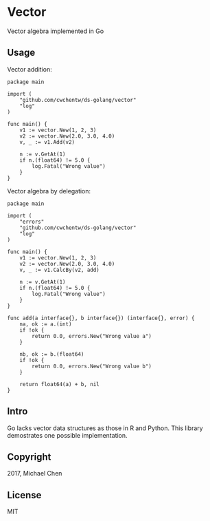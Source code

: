 # Vector

Vector algebra implemented in Go

## Usage

Vector addition:

```
package main

import (
    "github.com/cwchentw/ds-golang/vector"
    "log"
)

func main() {
    v1 := vector.New(1, 2, 3)
    v2 := vector.New(2.0, 3.0, 4.0)
    v, _ := v1.Add(v2)

    n := v.GetAt(1)
    if n.(float64) != 5.0 {
        log.Fatal("Wrong value")
    }
}
```

Vector algebra by delegation:

```
package main

import (
    "errors"
    "github.com/cwchentw/ds-golang/vector"
    "log"
)

func main() {
    v1 := vector.New(1, 2, 3)
    v2 := vector.New(2.0, 3.0, 4.0)
    v, _ := v1.CalcBy(v2, add)
    
    n := v.GetAt(1)
    if n.(float64) != 5.0 {
        log.Fatal("Wrong value")
    }
}

func add(a interface{}, b interface{}) (interface{}, error) {
    na, ok := a.(int)
    if !ok {
        return 0.0, errors.New("Wrong value a")
    }
    
    nb, ok := b.(float64)
    if !ok {
        return 0.0, errors.New("Wrong value b")
    }
    
    return float64(a) + b, nil
}
```

## Intro

Go lacks vector data structures as those in R and Python. This library demostrates one possible implementation.

## Copyright

2017, Michael Chen

## License

MIT